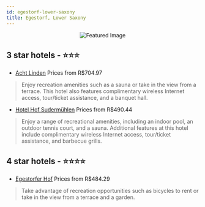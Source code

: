 ```yaml
---
id: egestorf-lower-saxony
title: Egestorf, Lower Saxony
---
```


<center><img src="https://i.travelapi.com/hotels/9000000/8760000/8757800/8757792/a845f9f3_z.jpg" alt="Featured Image" /></center>


##  3 star hotels - ⭐️⭐️⭐️

-    [Acht Linden](https://us.hurb.com/hotels/egestorf/acht-linden-JNP-JP345579?cmp=18055) Prices from R$704.97
   > Enjoy recreation amenities such as a sauna or take in the view from a terrace. This hotel also features complimentary wireless Internet access, tour/ticket assistance, and a banquet hall.
-    [Hotel Hof Sudermühlen](https://us.hurb.com/hotels/egestorf/hotel-hof-sudermuhlen-JNP-JP697430?cmp=18055) Prices from R$490.44
   > Enjoy a range of recreational amenities, including an indoor pool, an outdoor tennis court, and a sauna. Additional features at this hotel include complimentary wireless Internet access, tour/ticket assistance, and barbecue grills.

##  4 star hotels - ⭐️⭐️⭐️⭐️

-    [Egestorfer Hof](https://us.hurb.com/hotels/egestorf/egestorfer-hof-JNP-JP613148?cmp=18055) Prices from R$484.29
   > Take advantage of recreation opportunities such as bicycles to rent or take in the view from a terrace and a garden.
